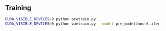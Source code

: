 ## Training

```bash
CUDA_VISIBLE_DEVICES=0 python pretrain.py
CUDA_VISIBLE_DEVICES=0 python vaetrain.py --model pre_model/model.iter-2
```
